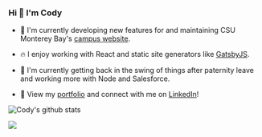 ### Hi 👋 I'm Cody

- 🦦 I'm currently developing new features for and maintaining CSU Monterey Bay's [campus website](https://github.com/csumb/csumb-gatsby).

- 🔥 I enjoy working with React and static site generators like [GatsbyJS](https://www.gatsbyjs.com).

- 👶 I'm currently getting back in the swing of things after paternity leave and working more with Node and Salesforce.

- 🤝 View my [portfolio](https://codywall.com) and connect with me on [LinkedIn](https://www.linkedin.com/in/codycwall)!


![Cody's github stats](https://github-readme-stats.vercel.app/api?username=codywall&include_all_commits=true&show_icons=true&count_private=true&hide=stars&theme=graywhite)

![](https://komarev.com/ghpvc/?username=codywall)
